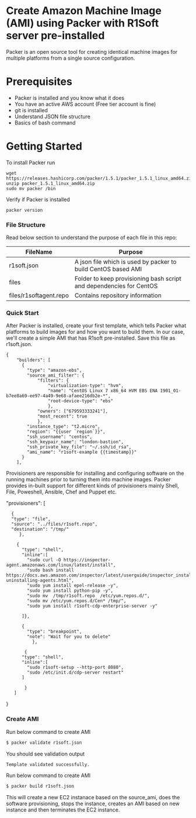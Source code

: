 # Create Amazon Machine Image (AMI) using Packer with R1Soft server pre-installed 

Packer is an open source tool for creating identical machine images for multiple platforms from a single source configuration. 

# Prerequisites

  - Packer is installed and you know what it does
  - You have an active AWS account (Free tier account is fine)
  - git is installed
  - Understand JSON file structure
  - Basics of bash command

# Getting Started
To install Packer run
```
wget https://releases.hashicorp.com/packer/1.5.1/packer_1.5.1_linux_amd64.zip
unzip packer_1.5.1_linux_amd64.zip
sudo mv packer /bin
```

Verify if Packer is installed
```
packer version
```

### File Structure

Read below section to understand the purpose of each file in this repo:

| FileName | Purpose |
| ------ | ------ |
| r1soft.json | A json file which is used by packer to build CentOS based AMI |
| files | Folder to keep provisioning bash script and dependencies for CentOS |
| files/r1softagent.repo | Contains repository information  |


### Quick Start

After Packer is installed, create your first template, which tells Packer what platforms to build images for and how you want to build them. In our case, we'll create a simple AMI that has R1soft pre-installed. Save this file as r1soft.json. 
```
{ 
    "builders": [
      {
        "type": "amazon-ebs",
        "source_ami_filter": {
            "filters": {
                "virtualization-type": "hvm",
                "name": "CentOS Linux 7 x86_64 HVM EBS ENA 1901_01-b7ee8a69-ee97-4a49-9e68-afaee216db2e-*",
                "root-device-type": "ebs"
                },
            "owners": ["679593333241"],
            "most_recent": true
            },
        "instance_type": "t2.micro",
        "region": "{{user `region`}}",
        "ssh_username": "centos",
        "ssh_keypair_name": "london-bastion",
        "ssh_private_key_file": "~/.ssh/id_rsa",
        "ami_name": "r1soft-example {{timestamp}}"
      }
    ],
 ```

Provisioners are responsible for installing and configuring software on the running machines prior to turning them into machine images. Packer provides in-built support for different kinds of provisioners mainly Shell, File, Poweshell, Ansible, Chef and Puppet etc.

 "provisioners": [
 
      {
      "type": "file",
      "source": "../files/r1soft.repo",
      "destination": "/tmp/"
         },
        
        { 
          "type": "shell",
          "inline":[
            "sudo curl -O https://inspector-agent.amazonaws.com/linux/latest/install",
            "sudo bash install https://docs.aws.amazon.com/inspector/latest/userguide/inspector_installing-uninstalling-agents.html", 
            "sudo yum install epel-release -y",
            "sudo yum install python-pip -y",
            "sudo mv  /tmp/r1soft.repo  /etc/yum.repos.d/",
            "sudo mv /etc/yum.repos.d/Cen* /tmp/",
            "sudo yum install r1soft-cdp-enterprise-server -y"
  
          ]},

          {
            "type": "breakpoint",
            "note": "Wait for you to delete"
              },

           {
          "type": "shell",
          "inline":[
            "sudo r1soft-setup --http-port 8080",
            "sudo /etc/init.d/cdp-server restart"
          ]
          
           }
       ]
  }
 
### Create AMI 

Run below command to create AMI
```sh
$ packer validate r1soft.json
```
You should see validation output
```sh
Template validated successfully.
```

Run below command to create AMI

```sh
$ packer build r1soft.json
```

This will create a new EC2 instanace based on the source_ami, does the software provisioning, stops the instance, creates an AMI based on new instance and then terminates the EC2 instance.
